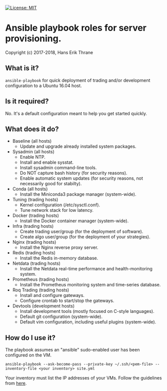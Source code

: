 [![License: MIT](https://img.shields.io/badge/license-MIT-blue.svg)](https://opensource.org/licenses/MIT)

# Ansible playbook roles for server provisioning.

Copyright (c) 2017-2018, Hans Erik Thrane

## What is it?

`ansible-playbook` for quick deployment of trading and/or development configuration to a Ubuntu 16.04 host.

## Is it required?

No.
It's a default configuration meant to help you get started quickly.

## What does it do?

* Baseline (all hosts)
	* Update and upgrade already installed system packages.
* Sysadmin (all hosts)
	* Enable NTP.
	* Install and enable sysstat.
	* Install sysadmin command-line tools.
	* Do NOT capture bash history (for security reasons).
	* Enable automatic system updates (for security reasons, not necessarily good for stabilty).
* Conda (all hosts)
	* Install the Miniconda3 package manager (system-wide).
* Tuning (trading hosts)
  * Kernel configuration (/etc/sysctl.conf).
  * Tune network stack for low latency.
* Docker (trading hosts)
	* Install the Docker container manager (system-wide).
* Infra (trading hosts)
	* Create trading user/group (for the deployment of software).
	* Create algo user/group (for the deployment of your strategies).
* Nginx (trading hosts)
	* Install the Nginx reverse proxy server.
* Redis (trading hosts)
	* Install the Redis in-memory database.
* Netdata (trading hosts)
  * Install the Netdata real-time performance and health-monitoring system.
* Prometheus (trading hosts)
	* Install the Prometheus monitoring system and time-series database.
* Roq Trading (trading hosts)
	* Install and configure gateways.
	* Configure crontab to start/stop the gateways.
* Devtools (development hosts)
	* Install development tools (mostly focused on C-style languages).
	* Default git configuration (system-wide).
	* Default vim configuration, including useful plugins (system-wide).

## How do I use it?

The playbook assumes an "ansible" sudo-enabled user has been configured on the VM.

	ansible-playbook --ask-become-pass --private-key ~/.ssh/<pem-file> --inventory-file <your inventory> site.yml

Your inventory must list the IP addresses of your VMs.
Follow the guidelines from [here](http://docs.ansible.com/ansible/latest/intro_inventory.html).
